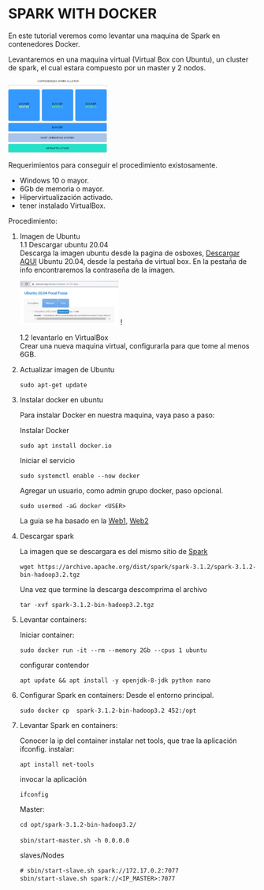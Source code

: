 
# SPARK WITH DOCKER

En este tutorial veremos como levantar una maquina de Spark en contenedores Docker. 

Levantaremos en una maquina virtual (Virtual Box con Ubuntu), un cluster de spark, el cual estara compuesto por un master y 2 nodos.

<img src="imagen/spark_docker.png" alt="drawing" style="width:200px;"/>


Requerimientos para conseguir el procedimiento existosamente. 

- Windows 10 o mayor.
- 6Gb de memoria o mayor.
- Hipervirtualización activado.
- tener instalado VirtualBox.

Procedimiento:

1. Imagen de Ubuntu <br> 
   1.1 Descargar ubuntu 20.04  <br>
   Descarga la imagen ubuntu desde la pagina de osboxes, 
   [Descargar AQUI](https://www.osboxes.org/ubuntu/#ubuntu-20-04-vbox "Imagen OSBOXES Descargar") Ubuntu 20.04, desde la pestaña de virtual box. En la pestaña de info encontraremos la contraseña de la imagen.
   <br>

   <img src="imagen/ubuntu20_04.png" alt="drawing" style="width:200px;"/>   !
   
   1.2 levantarlo en VirtualBox  <br>
   Crear una nueva maquina virtual, configurarla para que tome al menos 6GB.

2. Actualizar imagen de Ubuntu
   ```
   sudo apt-get update
   ```
   
3. Instalar docker en ubuntu
   
   Para instalar Docker en nuestra maquina, vaya paso a paso:

   Instalar Docker
   ```
   sudo apt install docker.io
   ```

   Iniciar el servicio   
   ```
   sudo systemctl enable --now docker
   ```

   Agregar un usuario, como admin grupo docker, paso opcional. 
   ```
   sudo usermod -aG docker <USER> 
   ```

   La guia se ha basado en la [Web1](https://linuxconfig.org/how-to-install-docker-on-ubuntu-20-04-lts-focal-fossa "Configurar Docker"), [Web2](https://docs.docker.com/engine/install/ubuntu/ "Docker oficial")
   

4. Descargar spark

   La imagen que se descargara es del mismo sitio de [Spark](https://spark.apache.org/downloads.html "Spark Download")
   
   ```   
   wget https://archive.apache.org/dist/spark/spark-3.1.2/spark-3.1.2-bin-hadoop3.2.tgz
   ```
   
   Una vez que termine la descarga descomprima el archivo
   ```   
   tar -xvf spark-3.1.2-bin-hadoop3.2.tgz
   ```
   
5. Levantar containers:

   Iniciar container:
   ```
   sudo docker run -it --rm --memory 2Gb --cpus 1 ubuntu
   ```
   configurar contendor
   ```
   apt update && apt install -y openjdk-8-jdk python nano 

6. Configurar Spark en containers:
   Desde el entorno principal.
   
   ```
   sudo docker cp  spark-3.1.2-bin-hadoop3.2 452:/opt
   ```
   
7. Levantar Spark en containers:

   Conocer la ip del container
   instalar net tools, que trae la aplicación ifconfig. 
   instalar:  
   ```
   apt install net-tools
   ```
   invocar la aplicación
   ```
   ifconfig
   ```

   Master:
   ```   
   cd opt/spark-3.1.2-bin-hadoop3.2/
   
   sbin/start-master.sh -h 0.0.0.0
   ```

   slaves/Nodes
   ```
   # sbin/start-slave.sh spark://172.17.0.2:7077
   sbin/start-slave.sh spark://<IP_MASTER>:7077

   ```
